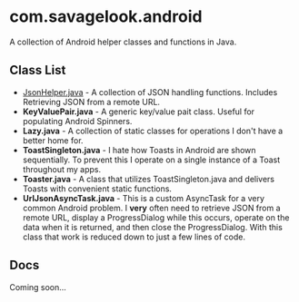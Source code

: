 # com.savagelook.android

A collection of Android helper classes and functions in Java.  

## Class List

* [JsonHelper.java](https://github.com/tonylukasavage/com.savagelook.android/blob/master/com/savagelook/android/JsonHelper.java) - A collection of JSON handling functions. Includes Retrieving JSON from a remote URL.
* __KeyValuePair.java__ - A generic key/value pait class. Useful for populating Android Spinners.
* __Lazy.java__ - A collection of static classes for operations I don't have a better home for.  
* __ToastSingleton.java__ - I hate how Toasts in Android are shown sequentially. To prevent this I operate on a single instance of a Toast throughout my apps.
* __Toaster.java__ - A class that utilizes ToastSingleton.java and delivers Toasts with convenient static functions.
* __UrlJsonAsyncTask.java__ - This is a custom AsyncTask for a very common Android problem.  I __very__ often need to retrieve JSON from a remote URL, display a ProgressDialog while this occurs, operate on the data when it is returned, and then close the ProgressDialog.  With this class that work is reduced down to just a few lines of code.

## Docs

Coming soon...
